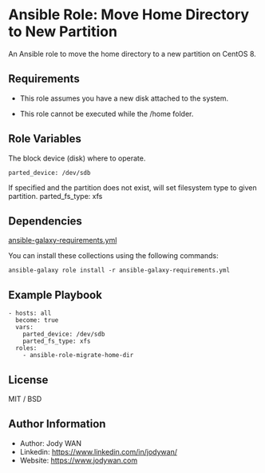 Ansible Role: Move Home Directory to New Partition
=========

An Ansible role to move the home directory to a new partition on CentOS 8.

Requirements
------------

- This role assumes you have a new disk attached to the system.

- This role cannot be executed while the /home folder.

Role Variables
--------------
The block device (disk) where to operate.

    parted_device: /dev/sdb

If specified and the partition does not exist, will set filesystem type to given partition.
    parted_fs_type: xfs

Dependencies
------------

[ansible-galaxy-requirements.yml](ansible-galaxy-requirements.yml)

You can install these collections using the following commands:

```shell
ansible-galaxy role install -r ansible-galaxy-requirements.yml
```

Example Playbook
----------------

    - hosts: all
      become: true
      vars:
        parted_device: /dev/sdb
        parted_fs_type: xfs
      roles:
        - ansible-role-migrate-home-dir

License
-------

MIT / BSD

Author Information
------------------

* Author: Jody WAN
* Linkedin: https://www.linkedin.com/in/jodywan/
* Website: https://www.jodywan.com
